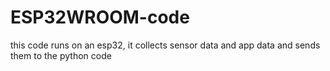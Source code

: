 # ESP32WROOM-code
this code runs on an esp32, it collects sensor data and app data and sends them to the python code
